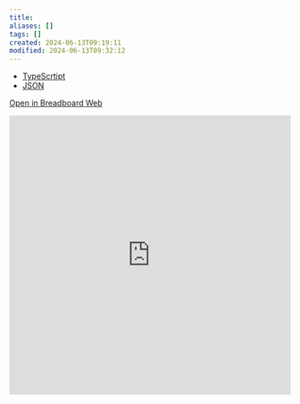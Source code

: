 ```yaml
---
title: 
aliases: []
tags: []
created: 2024-06-13T09:19:11
modified: 2024-06-13T09:32:12
---
```


- [TypeScrtipt](https://github.com/breadboard-ai/breadboard/blob/main/packages/breadboard-web/src/boards/hacker_news_algolia_search.ts)
- [JSON](https://github.com/breadboard-ai/breadboard/blob/main/packages/breadboard-web/public/graphs/hacker_news_algolia_search.json)

[Open in Breadboard Web](https://breadboard-ai.web.app/?board=https://raw.githubusercontent.com/breadboard-ai/breadboard/main/packages/breadboard-web/public/graphs/hacker_news_algolia_search.json)

<iframe src="https://breadboard-ai.web.app/?board=https://raw.githubusercontent.com/breadboard-ai/breadboard/main/packages/breadboard-web/public/graphs/hacker_news_algolia_search.json&embed" style="width: 100%; height: 500px; border: 0;"></iframe>
